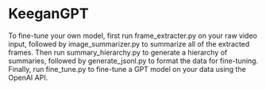 # KeeganGPT

To fine-tune your own model, first run frame_extracter.py on your raw video input, followed by image_summarizer.py to summarize all of the extracted frames. Then run summary_hierarchy.py to generate a hierarchy of summaries, followed by generate_jsonl.py to format the data for fine-tuning. Finally, run fine_tune.py to fine-tune a GPT model on your data using the OpenAI API. 
